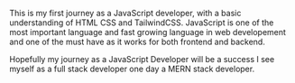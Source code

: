 This is my first journey as a JavaScript developer, with a basic understanding of HTML CSS and TailwindCSS.
JavaScript is one of the most important language and fast growing language in web developement and one of the must have as it works for both frontend and backend.

Hopefully my journey as a JavaScript Developer will be a success I see myself as a full stack developer one day a MERN stack developer.